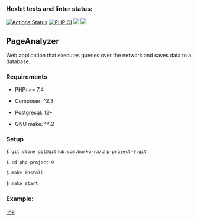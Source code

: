 ### Hexlet tests and linter status:
[![Actions Status](https://github.com/burko-ra/php-project-9/workflows/hexlet-check/badge.svg)](https://github.com/burko-ra/php-project-9/actions)
[![PHP CI](https://github.com/burko-ra/php-project-9/actions/workflows/workflow.yml/badge.svg)](https://github.com/burko-ra/php-project-9/actions/workflows/workflow.yml)
<a href="https://codeclimate.com/github/burko-ra/php-project-9/maintainability"><img src="https://api.codeclimate.com/v1/badges/a315f3f516dce0dc36f0/maintainability" /></a>
<a href="https://codeclimate.com/github/burko-ra/php-project-9/test_coverage"><img src="https://api.codeclimate.com/v1/badges/a315f3f516dce0dc36f0/test_coverage" /></a>

## PageAnalyzer
Web application that executes queries over the network and saves data to a database.

### Requirements

- PHP: >= 7.4

- Composer: ^2.3

- Postgresql: 12+

- GNU make: ^4.2

### Setup

```sh
$ git clone git@github.com:burko-ra/php-project-9.git

$ cd php-project-9

$ make install

$ make start
```

### Example:
<a href="https://hexlet-project-9.herokuapp.com/">link</a>
